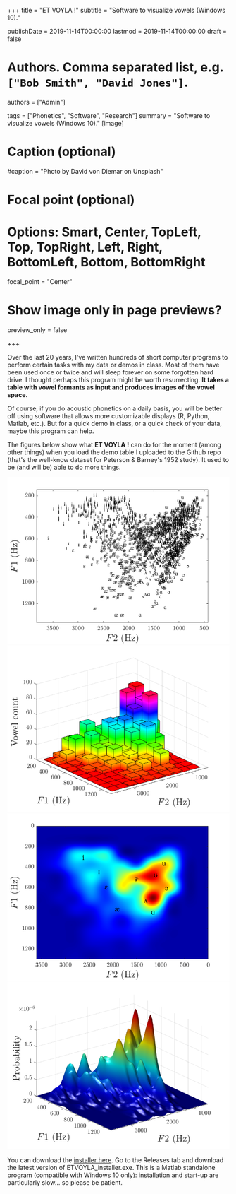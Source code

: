 +++
title = "ET VOYLA !"
subtitle = "Software to visualize vowels (Windows 10)."

publishDate = 2019-11-14T00:00:00
lastmod = 2019-11-14T00:00:00
draft = false

# Authors. Comma separated list, e.g. `["Bob Smith", "David Jones"]`.
authors = ["Admin"]

tags = ["Phonetics", "Software", "Research"]
summary = "Software to visualize vowels (Windows 10)."
[image]
  # Caption (optional)
  #caption = "Photo by David von Diemar on Unsplash"

  # Focal point (optional)
  # Options: Smart, Center, TopLeft, Top, TopRight, Left, Right, BottomLeft, Bottom, BottomRight
  focal_point = "Center"

  # Show image only in page previews?
  preview_only = false

+++

Over the last 20 years, I've written hundreds of short computer programs to perform certain tasks with my data or demos in class. Most of them have been used once or twice and will sleep forever on some forgotten hard drive. I thought perhaps this program might be worth resurrecting. **It takes a table with vowel formants as input and produces images of the vowel space.** 

Of course, if you do acoustic phonetics on a daily basis, you will be better off using software that allows more customizable displays (R, Python, Matlab, etc.). But for a quick demo in class, or a quick check of your data, maybe this program can help. 

The figures below show what **ET VOYLA !** can do for the moment (among other things) when you load the demo table I uploaded to the Github repo (that's the well-know dataset for Peterson & Barney's 1952 study). It used to be (and will be) able to do more things. 

![2 D vowel space](web2Dsymbol.png)
![vowel histogram](webHisto.png)
![vowel heatmap](webHeat.png)
![vowel surface](webSurf.png)

You can download the [installer here](https://github.com/emmanuelferragne/ETVOYLA). Go to the Releases tab and download the latest version of ETVOYLA_installer.exe. This is a Matlab standalone program (compatible with Windows 10 only): installation and start-up are particularly slow... so please be patient. 





  